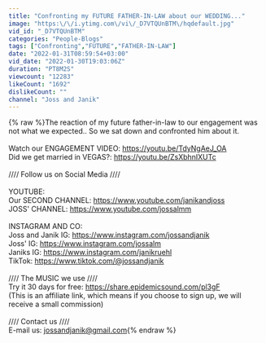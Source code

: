 ```yaml
---
title: "Confronting my FUTURE FATHER-IN-LAW about our WEDDING..."
image: "https:\/\/i.ytimg.com\/vi\/_D7VTQUnBTM\/hqdefault.jpg"
vid_id: "_D7VTQUnBTM"
categories: "People-Blogs"
tags: ["Confronting","FUTURE","FATHER-IN-LAW"]
date: "2022-01-31T08:59:54+03:00"
vid_date: "2022-01-30T19:03:06Z"
duration: "PT8M2S"
viewcount: "12283"
likeCount: "1692"
dislikeCount: ""
channel: "Joss and Janik"
---
```

{% raw %}The reaction of my future father-in-law to our engagement was not what we expected.. So we sat down and confronted him about it. <br /><br />Watch our ENGAGEMENT VIDEO: <a rel="nofollow" target="blank" href="https://youtu.be/TdyNgAeJ_OA">https://youtu.be/TdyNgAeJ_OA</a><br />Did we get married in VEGAS?: <a rel="nofollow" target="blank" href="https://youtu.be/ZsXbhnIXUTc">https://youtu.be/ZsXbhnIXUTc</a><br /><br />//// Follow us on Social Media ////<br /><br />YOUTUBE:<br />Our SECOND CHANNEL: <a rel="nofollow" target="blank" href="https://www.youtube.com/janikandjoss">https://www.youtube.com/janikandjoss</a><br />JOSS' CHANNEL: <a rel="nofollow" target="blank" href="https://www.youtube.com/jossalmm">https://www.youtube.com/jossalmm</a><br /><br />INSTAGRAM AND CO:<br />Joss and Janik IG: <a rel="nofollow" target="blank" href="https://www.instagram.com/jossandjanik">https://www.instagram.com/jossandjanik</a><br />Joss' IG: <a rel="nofollow" target="blank" href="https://www.instagram.com/jossalm">https://www.instagram.com/jossalm</a><br />Janiks IG: <a rel="nofollow" target="blank" href="https://www.instagram.com/janikruehl">https://www.instagram.com/janikruehl</a><br />TikTok: <a rel="nofollow" target="blank" href="https://www.tiktok.com/@jossandjanik">https://www.tiktok.com/@jossandjanik</a><br /><br />//// The MUSIC we use ////<br />Try it 30 days for free: <a rel="nofollow" target="blank" href="https://share.epidemicsound.com/pl3gF">https://share.epidemicsound.com/pl3gF</a><br />(This is an affiliate link, which means if you choose to sign up, we will receive a small commission)<br /><br />//// Contact us ////<br />E-mail us: jossandjanik@gmail.com{% endraw %}
